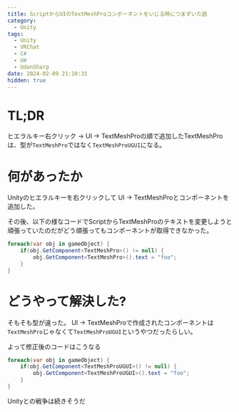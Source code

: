 ```yaml
---
title: ScriptからUIのTextMeshProコンポーネントをいじる時につまずいた話
category:
  - Unity
tags:
  - Unity
  - VRChat
  - C#
  - U#
  - UdonSharp
date: 2024-02-09 21:10:31
hidden: true
---
```


# TL;DR

ヒエラルキー右クリック -> UI -> TextMeshProの順で追加したTextMeshProは、型が`TextMeshPro`ではなく`TextMeshProUGUI`になる。


# 何があったか

Unityのヒエラルキーを右クリックして UI -> TextMeshProとコンポーネントを追加した。

その後、以下の様なコードでScriptからTextMeshProのテキストを変更しようと頑張っていたのだがどう頑張ってもコンポーネントが取得できなかった。

```csharp
foreach(var obj in gameObject) {
    if(obj.GetComponent<TextMeshPro>() != null) {
        obj.GetComponent<TextMeshPro>().text = "foo";
    }
}
```

# どうやって解決した?

そもそも型が違った。 UI -> TextMeshProで作成されたコンポーネントは`TextMeshPro`じゃなくて`TextMeshProUGUI`というやつだったらしい。

よって修正後のコードはこうなる

```csharp
foreach(var obj in gameObject) {
    if(obj.GetComponent<TextMeshProUGUI>() != null) {
        obj.GetComponent<TextMeshProUGUI>().text = "foo";
    }
}
```

Unityとの戦争は続きそうだ